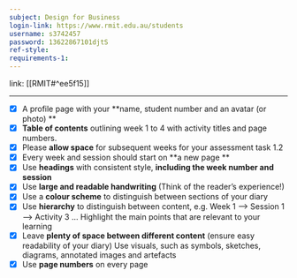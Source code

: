 ```yaml
---
subject: Design for Business
login-link: https://www.rmit.edu.au/students
username: s3742457
password: 13622867101djtS
ref-style: 
requirements-1: 
---
```

link: [[RMIT#^ee5f15]]

---

- [x] A profile page with your **name, student number and an avatar (or photo)  **
- [x] **Table of contents** outlining week 1 to 4 with activity titles and page numbers.  
- [x] Please **allow space** for subsequent weeks for your assessment task 1.2  
- [x] Every week and session should start on **a new page **
- [x] Use **headings** with consistent style, **including the week number and session** 
- [x] Use **large and readable handwriting** (Think of the reader’s experience!)  
- [x] Use a **colour scheme** to distinguish between sections of your diary  
- [x] Use **hierarchy** to distinguish between content, e.g. Week 1 --> Session 1 --> Activity 3 ... Highlight the main points that are relevant to your learning  
- [x] Leave **plenty of space between different content** (ensure easy readability of your diary) Use visuals, such as symbols, sketches, diagrams, annotated images and artefacts  
- [x] Use **page numbers** on every page
